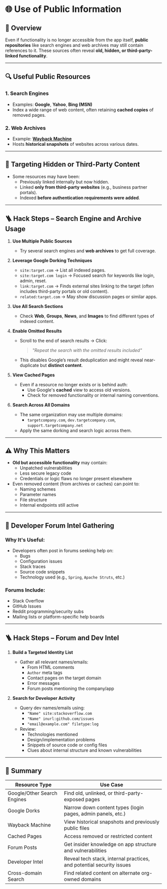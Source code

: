 # 🌐 Use of Public Information

## 📌 Overview
Even if functionality is no longer accessible from the app itself, **public repositories** like search engines and web archives may still contain references to it. These sources often reveal **old, hidden, or third-party-linked functionality**.

---

## 🔍 Useful Public Resources

### 1. **Search Engines**  
- Examples: **Google**, **Yahoo**, **Bing (MSN)**
- Index a wide range of web content, often retaining **cached copies** of removed pages.

### 2. **Web Archives**  
- Example: **[Wayback Machine](https://archive.org)**
- Hosts **historical snapshots** of websites across various dates.

---

## 🧭 Targeting Hidden or Third-Party Content

- Some resources may have been:
  - Previously linked internally but now hidden.
  - Linked **only from third-party websites** (e.g., business partner portals).
  - Indexed **before authentication requirements were added**.

---

## 🪜 Hack Steps – Search Engine and Archive Usage

1. **Use Multiple Public Sources**
   - Try several search engines and **web archives** to get full coverage.

2. **Leverage Google Dorking Techniques**
   - `site:target.com` → List all indexed pages.
   - `site:target.com login` → Focused search for keywords like login, admin, reset.
   - `link:target.com` → Finds external sites linking to the target (often includes third-party portals or old content).
   - `related:target.com` → May show discussion pages or similar apps.

3. **Use All Search Sections**
   - Check **Web**, **Groups**, **News**, and **Images** to find different types of indexed content.

4. **Enable Omitted Results**
   - Scroll to the end of search results → Click:
     > *"Repeat the search with the omitted results included"*

   - This disables Google’s result deduplication and might reveal near-duplicate but **distinct content**.

5. **View Cached Pages**
   - Even if a resource no longer exists or is behind auth:
     - Use Google's **cached** view to access old versions.
     - Check for removed functionality or internal naming conventions.

6. **Search Across All Domains**
   - The same organization may use multiple domains:
     - `targetcompany.com`, `dev.targetcompany.com`, `support.targetcompany.net`
   - Apply the same dorking and search logic across them.

---

## ⚠️ Why This Matters

- **Old but accessible functionality** may contain:
  - Unpatched vulnerabilities
  - Less secure legacy code
  - Credentials or logic flaws no longer present elsewhere
- Even removed content (from archives or caches) can point to:
  - Naming schemes
  - Parameter names
  - File structure
  - Internal endpoints still active

---

## 🧵 Developer Forum Intel Gathering

### Why It's Useful:
- Developers often post in forums seeking help on:
  - Bugs
  - Configuration issues
  - Stack traces
  - Source code snippets
  - Technology used (e.g., `Spring`, `Apache Struts`, etc.)

### Forums Include:
- Stack Overflow
- GitHub Issues
- Reddit programming/security subs
- Mailing lists or platform-specific help boards

---

## 🪜 Hack Steps – Forum and Dev Intel

1. **Build a Targeted Identity List**
   - Gather all relevant names/emails:
     - From HTML comments
     - `Author` meta tags
     - Contact pages on the target domain
     - Error messages
     - Forum posts mentioning the company/app

2. **Search for Developer Activity**
   - Query dev names/emails using:
     - `"Name" site:stackoverflow.com`
     - `"Name" inurl:github.com/issues`
     - `"email@example.com" filetype:log`
   - Review:
     - Technologies mentioned
     - Design/implementation problems
     - Snippets of source code or config files
     - Clues about internal structure and known vulnerabilities

---

## 🧠 Summary

| Resource Type            | Use Case                                                                 |
|--------------------------|--------------------------------------------------------------------------|
| Google/Other Search Engines | Find old, unlinked, or third-party-exposed pages                       |
| Google Dorks             | Narrow down content types (login pages, admin panels, etc.)             |
| Wayback Machine          | View historical snapshots and previously public files                   |
| Cached Pages             | Access removed or restricted content                                     |
| Forum Posts              | Get insider knowledge on app structure and vulnerabilities              |
| Developer Intel          | Reveal tech stack, internal practices, and potential security issues    |
| Cross-domain Search      | Find related content on alternate org-owned domains                     |

